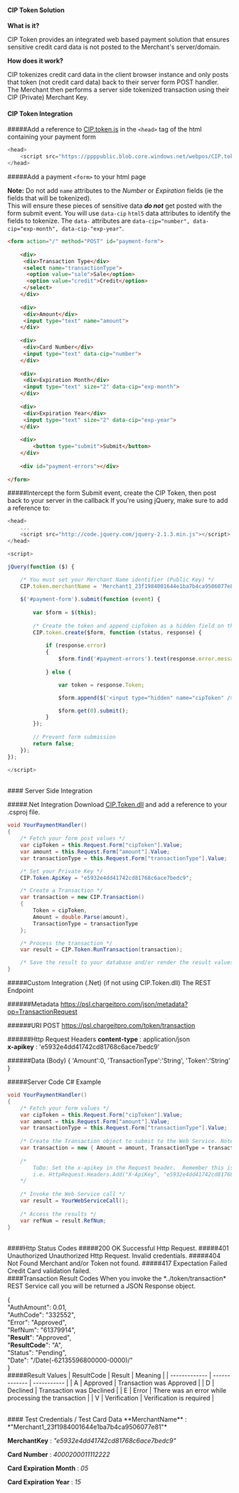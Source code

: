 #### CIP Token Solution
**What is it?**

CIP Token provides an integrated web based payment solution that ensures sensitive credit card data is not posted to the Merchant's server/domain.

**How does it work?**

CIP tokenizes credit card data in the client browser instance and only posts that token (not credit card data) back to their server form POST handler.  The Merchant then performs a server side tokenized transaction using their CIP (Private) Merchant Key.

#### CIP Token Integration

#####Add a reference to <a href="https://ppppublic.blob.core.windows.net/webpos/CIP.token.js">CIP.token.js</a> in the ```<head>``` tag of the html containing your payment form
```javascript
<head>
    <script src="https://ppppublic.blob.core.windows.net/webpos/CIP.token.js"></script>
</head>
```

#####Add a payment ```<form>``` to your html page

**Note:** Do not add ```name``` attributes to the *Number* or *Expiration* fields (ie the fields that will be tokenized).  
This will ensure these pieces of sensitive data ***do not*** get posted with the form submit event.  You will use ```data-cip``` ```html5``` data attributes to identify the fields to tokenize.  The ```data-``` attributes are ```data-cip="number", data-cip="exp-month", data-cip-"exp-year"```.
```HTML
<form action="/" method="POST" id="payment-form">
    
	<div>
	 <div>Transaction Type</div>
	 <select name="transactionType">
	  <option value="sale">Sale</option>
	  <option value="credit">Credit</option>
	 </select>
	</div>
	
    <div>
     <div>Amount</div>
     <input type="text" name="amount">
    </div>
    
    <div>
     <div>Card Number</div>
     <input type="text" data-cip="number">
    </div>
    
    <div>
     <div>Expiration Month</div>
     <input type="text" size="2" data-cip="exp-month">
    </div>
    
    <div>
     <div>Expiration Year</div>
     <input type="text" size="2" data-cip="exp-year">
    </div>
    
    <div>
        <button type="submit">Submit</button>
    </div>
    
    <div id="payment-errors"></div>
    
</form>
```

#####Intercept the form Submit event, create the CIP Token, then post back to your server in the callback
If you're using jQuery, make sure to add a reference to:
```javascript
<head>
    ...
    <script src="http://code.jquery.com/jquery-2.1.3.min.js"></script>
</head>
```
```Javascript
<script>

jQuery(function ($) {

    /* You must set your Merchant Name identifier (Public Key) */
    CIP.token.merchantName = 'Merchant1_23f1984001644e1ba7b4ca9506077e81';
    
    $('#payment-form').submit(function (event) {
    
        var $form = $(this);
       
        /* Create the token and append cipToken as a hidden field on the callback */ 
        CIP.token.create($form, function (status, response) {
        
            if (response.error)
            {
                $form.find('#payment-errors').text(response.error.message);
            
            } else {

                var token = response.Token;

                $form.append($('<input type="hidden" name="cipToken" />').val(token));

                $form.get(0).submit();
            }
        });
        
        // Prevent form submission
        return false;
    });
});

</script>
```

<br/>
#### Server Side Integration

#####.Net Integration
Download <a href="https://ppppublic.blob.core.windows.net/webpos/CIP.Token.dll">CIP.Token.dll</a> and add a reference to your .csproj file.

```C#
void YourPaymentHandler()
{
	/* Fetch your form post values */
	var cipToken = this.Request.Form["cipToken"].Value;
	var amount = this.Request.Form["amount"].Value;
	var transactionType = this.Request.Form["transactionType"].Value;

	/* Set your Private Key */
	CIP.Token.ApiKey = "e5932e4dd41742cd81768c6ace7bedc9";

	/* Create a Transaction */
	var transaction = new CIP.Transaction()
	{
		Token = cipToken,
		Amount = double.Parse(amount),
		TransactionType = transactionType
	};

	/* Process the transaction */
	var result = CIP.Token.RunTransaction(transaction);

	/* Save the result to your database and/or render the result values to your receipt view */
}
```

#####Custom Integration (.Net) (if not using CIP.Token.dll)
The REST Endpoint

######Metadata 
https://psl.chargeitpro.com/json/metadata?op=TransactionRequest

######URI
POST https://psl.chargeitpro.com/token/transaction

######Http Request Headers
**content-type** : application/json<br/>
**x-apikey** : 'e5932e4dd41742cd81768c6ace7bedc9'

######Data (Body) 
{ 'Amount':0, 'TransactionType':'String', 'Token':'String' }

#####Server Code C# Example
```C#
void YourPaymentHandler()
{
    /* Fetch your form values */
    var cipToken = this.Request.Form["cipToken"].Value;
    var amount = this.Request.Form["amount"].Value;
    var transactionType = this.Request.Form["transactionType"].Value;
    
    /* Create the Transaction object to submit to the Web Service. Note TransactionType must be "sale". */
    var transaction = new { Amount = amount, TransactionType = transactionType, Token = cipToken };
    
    /* 
        ToDo: Set the x-apikey in the Request header.  Remember this is your Private Key. 
        i.e. HttpRequest.Headers.Add("X-ApiKey", "e5932e4dd41742cd81768c6ace7bedc9")
    */
    
    /* Invoke the Web Service call */
    var result = YourWebServiceCall();
    
    /* Access the results */
    var refNum = result.RefNum;
}

```
<br/>
####Http Status Codes
#####200 OK
Successful Http Request.
#####401 Unauthorized
Unauthorized Http Request.  Invalid credentials.
#####404 Not Found
Merchant and/or Token not found.
#####417 Expectation Failed
Credit Card validation failed.

<br/>
####Transaction Result Codes
When you invoke the *../token/transaction* REST Service call you will be returned a JSON Response object.

{<br/>
	"AuthAmount": 0.01,<br/>
	"AuthCode": "332552",<br/>
	"Error": "Approved",<br/>
	"RefNum": "61379914",<br/>
	"**Result**": "Approved",<br/>
	"**ResultCode**": "A",<br/>
	"Status": "Pending",<br/>
	"Date": "/Date(-62135596800000-0000)/"<br/>
}<br/>
#####Result Values
| ResultCode    | Result        | Meaning     |
| ------------- | ------------- | ----------- |
| A  | Approved  | Transaction was Approved |
| D  | Declined  | Transaction was Declined |
| E  | Error | There was an error while processing the transaction |
| V  | Verification | Verification is required |

<br/>
#### Test Credentials / Test Card Data
**MerchantName** : *"Merchant1_23f1984001644e1ba7b4ca9506077e81"*

**MerchantKey** : *"e5932e4dd41742cd81768c6ace7bedc9"*

**Card Number** : *4000200011112222*

**Card Expiration Month** : *05*

**Card Expiration Year** : *15*
